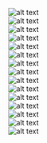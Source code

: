 ![alt text](docs/1.png)<br>
![alt text](docs/2.png)<br>
![alt text](docs/3.png)<br>
![alt text](docs/4.png)<br>
![alt text](docs/5.png)<br>
![alt text](docs/6.png)<br>
![alt text](docs/7.png)<br>
![alt text](docs/8.png)<br>
![alt text](docs/9.png)<br>
![alt text](docs/10.png)<br>
![alt text](docs/11.png)<br>
![alt text](docs/12.png)<br>
![alt text](docs/13.png)<br>
![alt text](docs/14.png)<br>
![alt text](docs/15.png)<br>